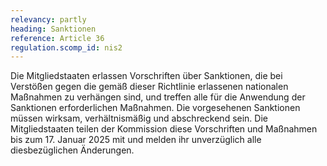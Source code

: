 ```yaml
---
relevancy: partly
heading: Sanktionen
reference: Article 36
regulation.scomp_id: nis2
---
```


Die Mitgliedstaaten erlassen Vorschriften über Sanktionen, die bei Verstößen gegen die gemäß dieser Richtlinie erlassenen nationalen Maßnahmen zu verhängen sind, und treffen alle für die Anwendung der Sanktionen erforderlichen Maßnahmen. Die vorgesehenen Sanktionen müssen wirksam, verhältnismäßig und abschreckend sein. Die Mitgliedstaaten teilen der Kommission diese Vorschriften und Maßnahmen bis zum 17. Januar 2025 mit und melden ihr unverzüglich alle diesbezüglichen Änderungen.
